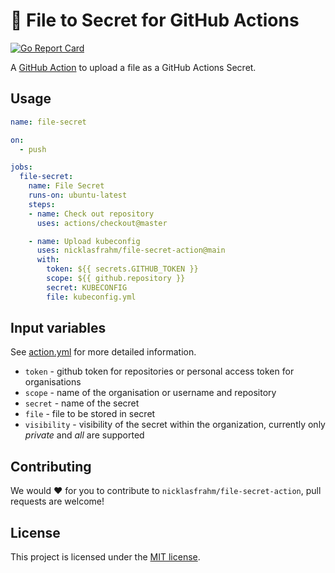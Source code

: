 # 🔑 File to Secret for GitHub Actions

[![Go Report Card](https://goreportcard.com/badge/github.com/nicklasfrahm/file-secret-action)](https://goreportcard.com/report/github.com/nicklasfrahm/file-secret-action)

A [GitHub Action](https://github.com/features/actions) to upload a file as a GitHub Actions Secret.

## Usage

```yaml
name: file-secret

on:
  - push

jobs:
  file-secret:
    name: File Secret
    runs-on: ubuntu-latest
    steps:
    - name: Check out repository
      uses: actions/checkout@master

    - name: Upload kubeconfig
      uses: nicklasfrahm/file-secret-action@main
      with:
        token: ${{ secrets.GITHUB_TOKEN }}
        scope: ${{ github.repository }}
        secret: KUBECONFIG
        file: kubeconfig.yml
```

## Input variables

See [action.yml](./action.yml) for more detailed information.

* `token` - github token for repositories or personal access token for organisations
* `scope` - name of the organisation or username and repository
* `secret` - name of the secret
* `file` - file to be stored in secret
* `visibility` - visibility of the secret within the organization, currently only _private_ and _all_ are supported

## Contributing

We would ❤️ for you to contribute to `nicklasfrahm/file-secret-action`, pull requests are welcome!

## License

This project is licensed under the [MIT license](./LICENSE.md).
